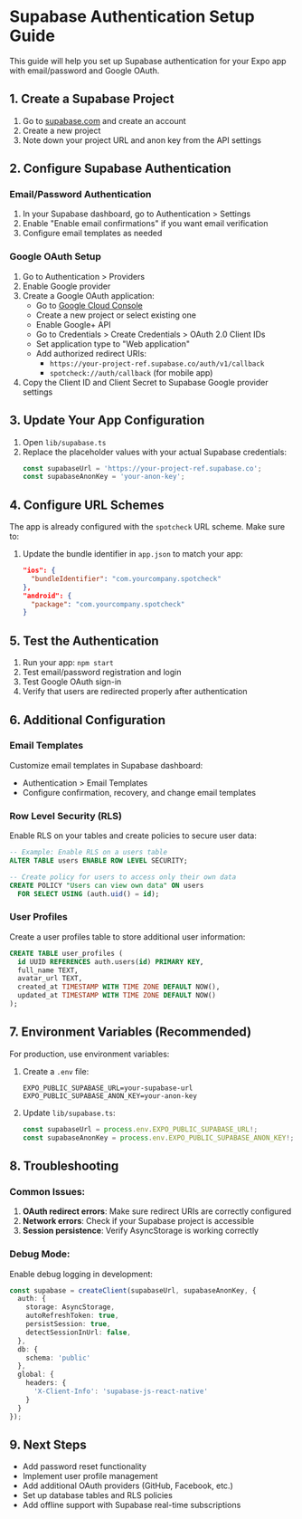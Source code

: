 # Supabase Authentication Setup Guide

This guide will help you set up Supabase authentication for your Expo app with email/password and Google OAuth.

## 1. Create a Supabase Project

1. Go to [supabase.com](https://supabase.com) and create an account
2. Create a new project
3. Note down your project URL and anon key from the API settings

## 2. Configure Supabase Authentication

### Email/Password Authentication
1. In your Supabase dashboard, go to Authentication > Settings
2. Enable "Enable email confirmations" if you want email verification
3. Configure email templates as needed

### Google OAuth Setup
1. Go to Authentication > Providers
2. Enable Google provider
3. Create a Google OAuth application:
   - Go to [Google Cloud Console](https://console.cloud.google.com)
   - Create a new project or select existing one
   - Enable Google+ API
   - Go to Credentials > Create Credentials > OAuth 2.0 Client IDs
   - Set application type to "Web application"
   - Add authorized redirect URIs:
     - `https://your-project-ref.supabase.co/auth/v1/callback`
     - `spotcheck://auth/callback` (for mobile app)
4. Copy the Client ID and Client Secret to Supabase Google provider settings

## 3. Update Your App Configuration

1. Open `lib/supabase.ts`
2. Replace the placeholder values with your actual Supabase credentials:
   ```typescript
   const supabaseUrl = 'https://your-project-ref.supabase.co';
   const supabaseAnonKey = 'your-anon-key';
   ```

## 4. Configure URL Schemes

The app is already configured with the `spotcheck` URL scheme. Make sure to:

1. Update the bundle identifier in `app.json` to match your app:
   ```json
   "ios": {
     "bundleIdentifier": "com.yourcompany.spotcheck"
   },
   "android": {
     "package": "com.yourcompany.spotcheck"
   }
   ```

## 5. Test the Authentication

1. Run your app: `npm start`
2. Test email/password registration and login
3. Test Google OAuth sign-in
4. Verify that users are redirected properly after authentication

## 6. Additional Configuration

### Email Templates
Customize email templates in Supabase dashboard:
- Authentication > Email Templates
- Configure confirmation, recovery, and change email templates

### Row Level Security (RLS)
Enable RLS on your tables and create policies to secure user data:

```sql
-- Example: Enable RLS on a users table
ALTER TABLE users ENABLE ROW LEVEL SECURITY;

-- Create policy for users to access only their own data
CREATE POLICY "Users can view own data" ON users
  FOR SELECT USING (auth.uid() = id);
```

### User Profiles
Create a user profiles table to store additional user information:

```sql
CREATE TABLE user_profiles (
  id UUID REFERENCES auth.users(id) PRIMARY KEY,
  full_name TEXT,
  avatar_url TEXT,
  created_at TIMESTAMP WITH TIME ZONE DEFAULT NOW(),
  updated_at TIMESTAMP WITH TIME ZONE DEFAULT NOW()
);
```

## 7. Environment Variables (Recommended)

For production, use environment variables:

1. Create a `.env` file:
   ```
   EXPO_PUBLIC_SUPABASE_URL=your-supabase-url
   EXPO_PUBLIC_SUPABASE_ANON_KEY=your-anon-key
   ```

2. Update `lib/supabase.ts`:
   ```typescript
   const supabaseUrl = process.env.EXPO_PUBLIC_SUPABASE_URL!;
   const supabaseAnonKey = process.env.EXPO_PUBLIC_SUPABASE_ANON_KEY!;
   ```

## 8. Troubleshooting

### Common Issues:
1. **OAuth redirect errors**: Make sure redirect URIs are correctly configured
2. **Network errors**: Check if your Supabase project is accessible
3. **Session persistence**: Verify AsyncStorage is working correctly

### Debug Mode:
Enable debug logging in development:
```typescript
const supabase = createClient(supabaseUrl, supabaseAnonKey, {
  auth: {
    storage: AsyncStorage,
    autoRefreshToken: true,
    persistSession: true,
    detectSessionInUrl: false,
  },
  db: {
    schema: 'public'
  },
  global: {
    headers: {
      'X-Client-Info': 'supabase-js-react-native'
    }
  }
});
```

## 9. Next Steps

- Add password reset functionality
- Implement user profile management
- Add additional OAuth providers (GitHub, Facebook, etc.)
- Set up database tables and RLS policies
- Add offline support with Supabase real-time subscriptions 
